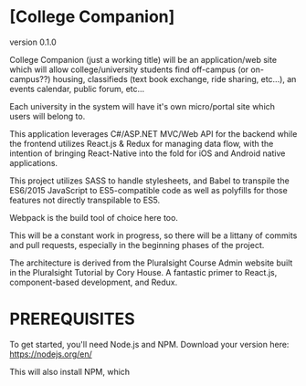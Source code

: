 # [College Companion]

version 0.1.0

College Companion (just a working title) will be an application/web site which will allow college/university students find off-campus (or on-campus??) housing, classifieds (text book exchange, ride sharing, etc...), an events calendar, public forum, etc...

Each university in the system will have it's own micro/portal site which users will belong to.

This application leverages C#/ASP.NET MVC/Web API for the backend while the frontend utilizes React.js & Redux for managing data flow, with the intention of bringing React-Native into the fold for iOS and Android native applications.

This project utilizes SASS to handle stylesheets, and Babel to transpile the ES6/2015 JavaScript to ES5-compatible code as well as polyfills for those features not directly transpilable to ES5.

Webpack is the build tool of choice here too.

This will be a constant work in progress, so there will be a littany of commits and pull requests, especially in the beginning phases of the project.

The architecture is derived from the Pluralsight Course Admin website built in the Pluralsight Tutorial by Cory House. A fantastic primer to React.js, component-based development, and Redux.

# PREREQUISITES
To get started, you'll need Node.js and NPM. Download your version here: https://nodejs.org/en/

This will also install NPM, which